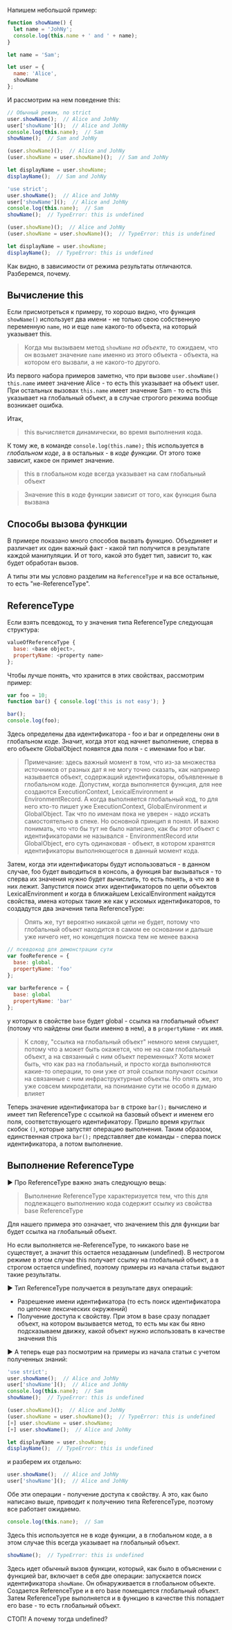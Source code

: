 Напишем небольшой пример:

```javascript
function showName() {
  let name = 'JohNy';
  console.log(this.name + ' and ' + name);
}

let name = 'Sam';

let user = {
  name: 'Alice',
  showName
};
```

И рассмотрим на нем поведение this:

```javascript
// Обычный режим, no strict
user.showName();  // Alice and JohNy
user['showName']();  // Alice and JohNy
console.log(this.name);  // Sam
showName();  // Sam and JohNy

(user.showName)();  // Alice and JohNy
(user.showName = user.showName)();  // Sam and JohNy

let displayName = user.showName;
displayName();  // Sam and JohNy
```

```javascript
'use strict';
user.showName();  // Alice and JohNy
user['showName']();  // Alice and JohNy
console.log(this.name);  // Sam
showName();  // TypeError: this is undefined

(user.showName)();  // Alice and JohNy
(user.showName = user.showName)();  // TypeError: this is undefined

let displayName = user.showName;
displayName();  // TypeError: this is undefined
```

Как видно, в зависимости от режима результаты отличаются. Разберемся, почему.

## Вычисление this

Если присмотреться к примеру, то хорошо видно, что функция `showName()` использует два имени - не только свою собственную переменную `name`, но и еще `name` какого-то объекта, на который указывает this.

> Когда мы вызываем метод `showName` *на объекте*, то ожидаем, что он возьмет значение `name` именно из этого объекта - объекта, на котором его вызвали, а не какого-то другого. 

Из первого набора примеров заметно, что при вызове `user.showName()`  `this.name`  имеет значение Alice - то есть this указывает на объект user. При остальных вызовах `this.name` имеет значение Sam - то есть this указывает на глобальный объект, а в случае строгого режима вообще возникает ошибка.

Итак,

> this вычисляется динамически, во время выполнения кода. 

К тому же, в команде `console.log(this.name);` this используется в *глобальном коде*, а в остальных - в *коде функции*. От этого тоже зависит, какое он примет значение.

> this в глобальном коде всегда указывает на сам глобальный объект

> Значение this в коде функции зависит от того, как функция была вызвана

## Способы вызова функции

В примере показано много способов вызвать функцию. Объединяет и различает их один важный факт - какой тип получится в результате каждой манипуляции. И от того, какой это будет тип, зависит то, как будет обработан вызов.

А типы эти мы условно разделим на `ReferenceType` и на все остальные, то есть "не-ReferenceType".

## ReferenceType

Если взять псевдокод, то у значения типа ReferenceType следующая структура:

```javascript
valueOfReferenceType {
  base: <base object>,
  propertyName: <property name>
};
```

Чтобы лучше понять, что хранится в этих свойствах, рассмотрим пример:

```javascript
var foo = 10;
function bar() { console.log('this is not easy'); }

bar();
console.log(foo);
```

Здесь определены два идентификатора - foo и bar и определены они в глобальном коде. Значит, когда этот код начнет выполнение, сперва в его объекте GlobalObject появятся два поля - с именами foo и bar.

> Примечание: здесь важный момент в том, что из-за множества источников от разных дат я не могу точно сказать, как например называется объект, содержащий идентификаторы, объявленные в глобальном коде. Допустим, когда выполняется функция, для нее создаются ExecutionContext, LexicalEnvironment и EnvironmentRecord. А когда выполняется глобальный код, то для него кто-то пишет уже ExecutionContext, GlobalEnvironment и GlobalObject. Так что по именам пока не уверен - надо искать самостоятельно в спеке. Но основной принцип я понял. И важно понимать, что что бы тут не было написано, как бы этот объект с идентификаторами не назывался - EnvironmentRecord или GlobalObject, его суть одинаковая - объект, в котором хранятся идентификаторы выполняющегося в данный момент кода.

Затем, когда эти идентификаторы будут использоваться - в данном случае, foo будет выводиться в консоль, а функция bar вызываться - то сперва их значения нужно будет *вычислить*, то есть понять, а что же в них лежит. Запустится поиск этих идентификаторов по цепи объектов LexicalEnvironment и когда в ближайшем LexicalEnvironment найдутся свойства, имена которых такие же как у искомых идентификаторов, то создадутся два значения типа ReferenceType:

> Опять же, тут вероятно никакой цепи не будет, потому что глобальный объект находится в самом ее основании и дальше уже ничего нет, но концепция поиска тем не менее важна

```javascript
// псевдокод для демонстрации сути
var fooReference = {
  base: global,
  propertyName: 'foo'
};
 
var barReference = {
  base: global
  propertyName: 'bar'
};
```

у которых в свойстве `base` будет global - ссылка на глобальный объект (потому что найдены они были именно в нем), а в `propertyName` - их имя.

> К слову, "ссылка на глобальный объект" немного меня смущает, потому что а может быть окажется, что не на сам глобальный объект, а на связанный с ним объект переменных? Хотя может быть, что как раз на глобальный, и просто когда выполняются какие-то операции, то они уже от этой ссылки получают ссылки на связанные с ним инфраструктурные объекты. Но опять же, это уже совсем микродетали, на понимание сути не особо я думаю влияет

Теперь значение идентификатора `bar` в строке `bar();` вычислено и имеет тип ReferenceType с ссылкой на базовый объект и именем его поля, соответствующего идентификатору. Пришло время круглых скобок `()`, которые запустят операцию выполнения. Таким образом, единственная строка `bar();` представляет две команды - сперва поиск идентификатора, а потом выполнение.

## Выполнение ReferenceType

► Про ReferenceType важно знать следующую вещь:

> Выполнение ReferenceType характеризуется тем, что this для подлежащего выполнению кода содержит ссылку из свойства base ReferenceType

Для нашего примера это означает, что значением this для функции bar будет ссылка на глобальный объект.

Но если выполняется не-ReferenceType, то никакого base не существует, а значит this остается незаданным (undefined). В нестрогом режиме в этом случае this получает ссылку на глобальный объект, а в строгом остается undefined, поэтому примеры из начала статьи выдают такие результаты.

► Тип ReferenceType получается в результате двух операций:

* Разрешение имени идентификатора (то есть поиск идентификатора по цепочке лексических окружений)
* Получение доступа к свойству. При этом в base сразу попадает объект, на котором вызывается метод, то есть мы как бы явно подсказываем движку, какой объект нужно использовать в качестве значения this

► А теперь еще раз посмотрим на примеры из начала статьи с учетом полученных знаний:

```javascript
'use strict';
user.showName();  // Alice and JohNy
user['showName']();  // Alice and JohNy
console.log(this.name);  // Sam
showName();  // TypeError: this is undefined

(user.showName)();  // Alice and JohNy
(user.showName = user.showName)();  // TypeError: this is undefined
[+] user.showName = user.showName;
[+] user.showName();  // Alice and JohNy

let displayName = user.showName;
displayName();  // TypeError: this is undefined
```

и разберем их отдельно:

```javascript
user.showName();  // Alice and JohNy
user['showName']();  // Alice and JohNy
```

Обе эти операции - получение доступа к свойству. А это, как было написано выше, приводит к получению типа ReferenceType, поэтому все работает ожидаемо.

```javascript
console.log(this.name);  // Sam
```

Здесь this используется не в коде функции, а в глобальном коде, а в этом случае this всегда указывает на глобальный объект.

```javascript
showName();  // TypeError: this is undefined
```

Здесь идет обычный вызов функции, который, как было в объяснении с функцией bar, включает в себя две операции:  запускается поиск идентификатора `showName`. Он обнаруживается в глобальном объекте. Создается ReferenceType и в его base помещается глобальный объект. Затем ReferenceType выполняется и в функцию в качестве this попадает его base - то есть глобальный объект.

СТОП! А почему тогда undefined? 



